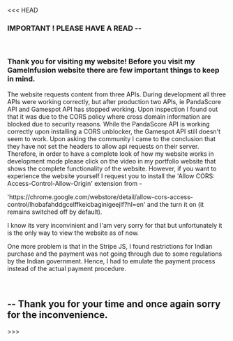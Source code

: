<<< HEAD
</br>
### IMPORTANT ! PLEASE HAVE A READ --
</br>
<h3>Thank you for visiting my website! Before you visit my GameInfusion website there are few important things to keep in mind.</h3>

<p>The website requests content from three APIs. During development all three APIs were working correctly, but after production two APIs, ie PandaScore API and Gamespot API has
stopped working. Upon inspection I found out that it was due to the CORS policy where cross domain information are blocked due to security reasons. While the PandaScore API
is working correctly upon installing a CORS unblocker, the Gamespot API still doesn't seem to work. Upon asking the community I came to the conclusion that they have not set
the headers to allow api requests on their server. Therefore, in order to have a complete look of how my website works in development mode please
click on the video in my portfolio website that shows the complete functionality of the website. However, if you want to experience the website yourself I request you to
install the 'Allow CORS: Access-Control-Allow-Origin' extension from - </p>

<p>'https://chrome.google.com/webstore/detail/allow-cors-access-control/lhobafahddgcelffkeicbaginigeejlf?hl=en' and the turn it on (it remains switched off by default).</p>

<p>I know its very inconvinient and I'am very sorry for that but unfortunately it is the only way to view the website as of now.</p>

<p>One more problem is that in the Stripe JS, I found restrictions for Indian purchase and the payment was not going through due to some regulations by the
Indian government. Hence, I had to emulate the payment process instead of the actual payment procedure.</p>
</br>
<h2>-- Thank you for your time and once again sorry for the inconvenience.</h2>
>>>
